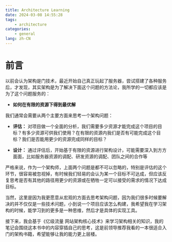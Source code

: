 ```yaml
---
title: Architecture Learning
date: 2024-03-08 14:55:28
tags:
    - architecture
categories: 
    - general
lang: zh-CN
---
```




# 前言

以前会认为架构是门技术，最近开始自己真正玩起了服务器，尝试搭建了各种服务后，才发现，其实架构是为了解决下面这个问题的方法论，我所学的一切都应该是为了这个问题服务的：

- **如何在有限的资源下得到最优解**

我们通常会需要从两个主要方面来思考一个架构问题：

- **评估：** 对项目做一个全面的分析，我们需要多少资源才能完成这个项目的目标？有多少资源可供我们使用？在有限的资源内我们是否有可能完成这个目标？我们是否能用更少的资源完成同样的目标？

- **设计：** 通过评估后，开始基于有限的资源进行架构设计，可能需要深入到方方面面，比如服务器资源的调配、研发资源的调配、团队之间的合作等

严格来说，作为一个架构师，上面两个问题是都不可以忽略的，特别是评估的这个环节，很容易被忽视掉，有时候我们轻易的会认为某一个目标不可达成，但应该反复思考是否有其他的路径用更少的资源或在牺牲一定可以接受的需求的情况下达成目标。

当然，这里是因为我更愿意从宏观的方面去思考架构问题，因为我们很多时候要解决的并不仅仅是一些技术问题，小到说一个项目应该怎么构建，我希望我在学习架构的时候，能学习到的更多是一种思维，然后才是具体的实现工具。

接下来，我会基于《亿级流量 网站架构核心技术》来学习架构相关的知识，我的笔记会围绕这本书中的内容穿插自己的思考，这是前领导推荐我看的一本很适合入门的架构书籍，希望能够让我的能力更上层楼。
